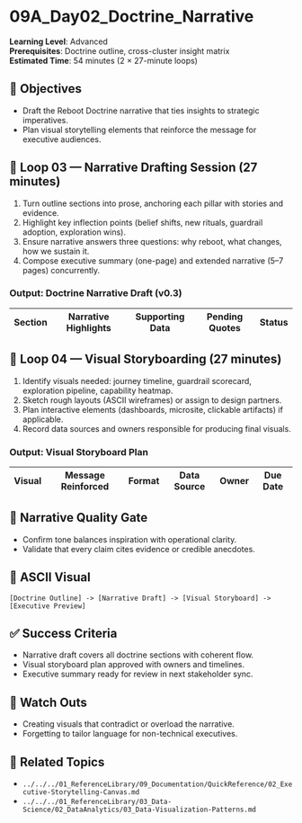 # 09A_Day02_Doctrine_Narrative

**Learning Level**: Advanced  
**Prerequisites**: Doctrine outline, cross-cluster insight matrix  
**Estimated Time**: 54 minutes (2 × 27-minute loops)

## 🎯 Objectives

- Draft the Reboot Doctrine narrative that ties insights to strategic imperatives.
- Plan visual storytelling elements that reinforce the message for executive audiences.

## 🔄 Loop 03 — Narrative Drafting Session (27 minutes)

1. Turn outline sections into prose, anchoring each pillar with stories and evidence.
2. Highlight key inflection points (belief shifts, new rituals, guardrail adoption, exploration wins).
3. Ensure narrative answers three questions: why reboot, what changes, how we sustain it.
4. Compose executive summary (one-page) and extended narrative (5–7 pages) concurrently.

### Output: Doctrine Narrative Draft (v0.3)

| Section | Narrative Highlights | Supporting Data | Pending Quotes | Status |
| --- | --- | --- | --- | --- |

## 🔄 Loop 04 — Visual Storyboarding (27 minutes)

1. Identify visuals needed: journey timeline, guardrail scorecard, exploration pipeline, capability heatmap.
2. Sketch rough layouts (ASCII wireframes) or assign to design partners.
3. Plan interactive elements (dashboards, microsite, clickable artifacts) if applicable.
4. Record data sources and owners responsible for producing final visuals.

### Output: Visual Storyboard Plan

| Visual | Message Reinforced | Format | Data Source | Owner | Due Date |
| --- | --- | --- | --- | --- | --- |

## 🧭 Narrative Quality Gate

- Confirm tone balances inspiration with operational clarity.
- Validate that every claim cites evidence or credible anecdotes.

## 🧩 ASCII Visual

```text
[Doctrine Outline] -> [Narrative Draft] -> [Visual Storyboard] -> [Executive Preview]
```

## ✅ Success Criteria

- Narrative draft covers all doctrine sections with coherent flow.
- Visual storyboard plan approved with owners and timelines.
- Executive summary ready for review in next stakeholder sync.

## 🚧 Watch Outs

- Creating visuals that contradict or overload the narrative.
- Forgetting to tailor language for non-technical executives.

## 🔗 Related Topics

- `../../../01_ReferenceLibrary/09_Documentation/QuickReference/02_Executive-Storytelling-Canvas.md`
- `../../../01_ReferenceLibrary/03_Data-Science/02_DataAnalytics/03_Data-Visualization-Patterns.md`
